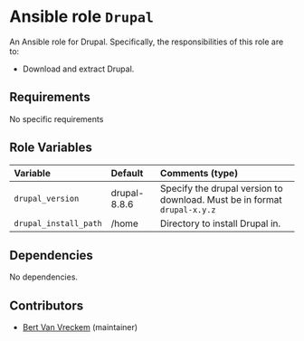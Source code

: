 # Ansible role `Drupal`

An Ansible role for Drupal. Specifically, the responsibilities of this role are to:

- Download and extract Drupal.

## Requirements

No specific requirements

## Role Variables


| Variable   | Default | Comments (type)  |
| :---       | :---    | :---             |
| `drupal_version` | drupal-8.8.6 | Specify the drupal version to download. Must be in format `drupal-x.y.z` |
| `drupal_install_path` | /home  | Directory to install Drupal in. |

## Dependencies

No dependencies.

## Contributors

- [Bert Van Vreckem](https://github.com/bertvv/) (maintainer)

